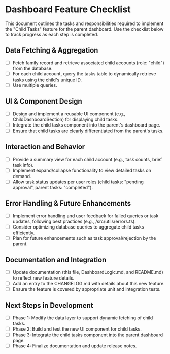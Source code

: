# Dashboard Feature Checklist

This document outlines the tasks and responsibilities required to implement the "Child Tasks" feature for the parent dashboard. Use the checklist below to track progress as each step is completed.

## Data Fetching & Aggregation
- [ ] Fetch family record and retrieve associated child accounts (role: "child") from the database.
- [ ] For each child account, query the tasks table to dynamically retrieve tasks using the child's unique ID.
- [ ] Use multiple queries.

## UI & Component Design
- [ ] Design and implement a reusable UI component (e.g., ChildDashboardSection) for displaying child tasks.
- [ ] Integrate the child tasks component into the parent's dashboard page.
- [ ] Ensure that child tasks are clearly differentiated from the parent's tasks.

## Interaction and Behavior
- [ ] Provide a summary view for each child account (e.g., task counts, brief task info).
- [ ] Implement expand/collapse functionality to view detailed tasks on demand.
- [ ] Allow task status updates per user roles (child tasks: "pending approval", parent tasks: "completed").

## Error Handling & Future Enhancements
- [ ] Implement error handling and user feedback for failed queries or task updates, following best practices (e.g., /src/utils/errors.ts).
- [ ] Consider optimizing database queries to aggregate child tasks efficiently.
- [ ] Plan for future enhancements such as task approval/rejection by the parent.

## Documentation and Integration
- [ ] Update documentation (this file, DashboardLogic.md, and README.md) to reflect new feature details.
- [ ] Add an entry to the CHANGELOG.md with details about this new feature.
- [ ] Ensure the feature is covered by appropriate unit and integration tests.

## Next Steps in Development
- [ ] Phase 1: Modify the data layer to support dynamic fetching of child tasks.
- [ ] Phase 2: Build and test the new UI component for child tasks.
- [ ] Phase 3: Integrate the child tasks component into the parent dashboard page.
- [ ] Phase 4: Finalize documentation and update release notes. 